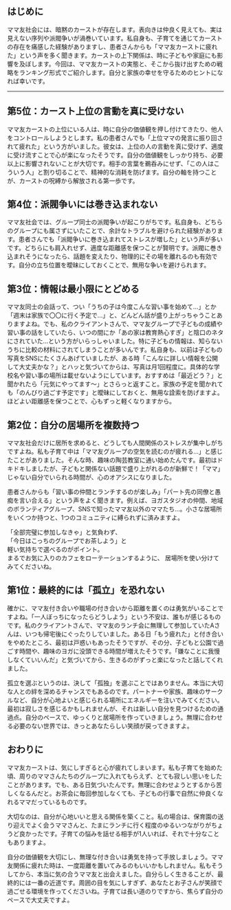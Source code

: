 ## はじめに

ママ友社会には、暗黙のカーストが存在します。表向きは仲良く見えても、実は見えない序列や派閥争いが渦巻いています。私自身も、子育てを通じてカーストの存在を痛感した経験がありますし、患者さんからも「ママ友カーストに疲れた」という声を多く聞きます。カーストの上下関係は、時に子どもや家庭にも影響を及ぼします。今回は、ママ友カーストの実態と、そこから抜け出すための戦略をランキング形式でご紹介します。自分と家族の幸せを守るためのヒントになれば幸いです。

---

## 第5位：カースト上位の言動を真に受けない

ママ友カーストの上位にいる人は、時に自分の価値観を押し付けてきたり、他人をコントロールしようとします。私の患者さんでも「上位ママの発言に振り回されて疲れた」という方がいました。彼女は、上位の人の言動を真に受けず、適度に受け流すことで心が楽になったそうです。自分の価値観をしっかり持ち、必要以上に影響されないことが大切です。相手の言葉を鵜呑みにせず、「この人はこういう人」と割り切ることで、精神的な消耗を防げます。自分の軸を持つことが、カーストの呪縛から解放される第一歩です。

## 第4位：派閥争いには巻き込まれない

ママ友社会では、グループ同士の派閥争いが起こりがちです。私自身も、どちらのグループにも属さずにいたことで、余計なトラブルを避けられた経験があります。患者さんでも「派閥争いに巻き込まれてストレスが増した」という声が多いです。どちらにも肩入れせず、適度な距離感を保つことが賢明です。派閥に巻き込まれそうになったら、話題を変えたり、物理的にその場を離れるのも有効です。自分の立ち位置を曖昧にしておくことで、無用な争いを避けられます。

## 第3位：情報は最小限にとどめる

ママ友同士の会話って、つい「うちの子は今度こんな習い事を始めて…」とか「週末は家族で〇〇に行く予定で…」と、どんどん話が盛り上がっちゃうことありますよね。でも、私のクライアントさんで、ママ友グループで子どもの成績や習い事の話をしていたら、いつの間にか「あの家は教育熱心すぎ」と陰口のネタにされていた…という方がいらっしゃいました。特に子どもの情報は、知らないうちに比較の材料にされてしまうことが多いんです。私自身も、以前は子どもの写真をSNSにたくさんあげていましたが、ある時「こんなに詳しい情報を公開して大丈夫かな？」とハッと気づいてからは、写真は月1回程度に。具体的な学校名や習い事の場所は載せないようにしています。おすすめは「最近どう？」と聞かれたら「元気にやってます～」とさらっと返すこと。家族の予定を聞かれても「のんびり過ごす予定です」と曖昧にしておくと、無用な詮索を防げますよ。ほどよい距離感を保つことで、心もずっと軽くなりますから。

## 第2位：自分の居場所を複数持つ

ママ友社会だけに居所を求めると、どうしても人間関係のストレスが集中しがちですよね。私も子育て中は「ママ友グループの空気を読むのが疲れる…」と感じたことがありました。そんな時、趣味の陶芸教室に通い始めたんです。最初はドキドキしましたが、子どもと関係ない話題で盛り上がれるのが新鮮で！「ママ」じゃない自分でいられる時間が、心のオアシスになりました。

患者さんからも「習い事の仲間とランチするのが楽しみ」「パート先の同僚と愚痴を言い合える」という声をよく聞きます。例えば、ヨガスタジオの仲間、地域のボランティアグループ、SNSで知ったママ友以外のママたち…。小さな居場所をいくつか持つと、1つのコミュニティに縛られずに済みますよ。

「全部完璧に参加しなきゃ」と気負わず、  
「今日はこっちのグループでお茶しよう」と  
軽い気持ちで選べるのがポイント。  
まるでお気に入りのカフェをローテーションするように、
居場所を使い分けてみてくださいね。

## 第1位：最終的には「孤立」を恐れない

確かに、ママ友付き合いや職場の付き合いから距離を置くのは勇気がいることですよね。「一人ぼっちになったらどうしよう」という不安は、誰もが感じるものです。私のクライアントさんで、ママ友のランチ会に無理して参加していたAさんは、いつも帰宅後にぐったりしていました。ある日「もう疲れた」と付き合いをやめたところ、最初は戸惑いもあったそうですが、その分、子どもと公園で過ごす時間や、趣味のヨガに没頭できる時間が増えたそうです。「嫌なことに我慢しなくていいんだ」と気づいてから、生きるのがずっと楽になったと話してくれました。

孤立を選ぶというのは、決して「孤独」を選ぶことではありません。本当に大切な人との絆を深めるチャンスでもあるのです。パートナーや家族、趣味のサークルなど、自分が心地よいと感じられる場所にエネルギーを注いでみてください。最初は寂しさを感じるかもしれませんが、それは新しい自分を見つけるための通過点。自分のペースで、ゆっくりと居場所を作っていきましょう。無理に合わせる必要のない世界では、きっとあなたらしい笑顔が戻ってきますよ。

## おわりに

ママ友カーストは、気にしすぎると心が疲れてしまいます。私も子育てを始めた頃、周りのママさんたちのグループに入れてもらえず、とても寂しい思いをしたことがあります。でも、ある日気づいたんです。無理に合わせようとするから苦しくなるんだと。お茶会に毎回参加しなくても、子どもの行事で自然に仲良くなれるママだっているものです。

大切なのは、自分が心地いいと思える関係を築くこと。私の場合は、保育園の送り迎えでよく会うママさんと、たまにランチに行く程度のゆるいつながりがちょうど良かったです。子育ての悩みを話せる相手が1人いれば、それで十分なこともありますよ。

自分の価値観を大切にし、無理な付き合いは勇気を持って手放しましょう。ママ友関係に疲れた時は、一度距離を置いてみるのもいいかもしれません。私もそうしてから、本当に気の合うママ友と出会えました。自分らしく生きることが、最終的には一番の近道です。周囲の目を気にしすぎず、あなたとお子さんが笑顔で過ごせる環境を作ってくださいね。子育ては長い道のりですから、焦らず自分のペースで大丈夫ですよ。
